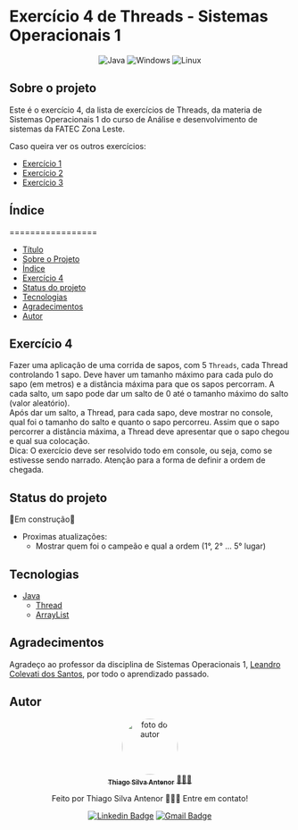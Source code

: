 # Exercício 4 de Threads - Sistemas Operacionais 1

<div align="center">
  
![Java](https://img.shields.io/badge/java-%23ED8B00.svg?style=for-the-badge&logo=openjdk&logoColor=white)
![Windows](https://img.shields.io/badge/Windows-000?style=for-the-badge&logo=windows&logoColor=2CA5E0)
![Linux](https://img.shields.io/badge/Linux-000?style=for-the-badge&logo=linux&logoColor=FCC624)

</div>

## Sobre o projeto
Este é o exercício 4, da lista de exercícios de Threads, da materia de Sistemas Operacionais 1 do curso de Análise e desenvolvimento de sistemas da FATEC Zona Leste.<br>

Caso queira ver os outros exercícios:
- [Exercício 1](https://github.com/thiagosilvaantenor/ThreadsExercicio-1-SO1)
- [Exercício 2](https://github.com/thiagosilvaantenor/ThreadsExercicio-2-SO1)
- [Exercício 3](https://github.com/thiagosilvaantenor/ThreadsExercicio-3-SO1)

## Índice
=================
<!--ts-->
* [Título](#exercício-4-de-threads---sistemas-operacionais-1)
* [Sobre o Projeto](#sobre-o-projeto)
* [Índice](#índice)
* [Exercício 4](#exercício-4)
* [Status do projeto](#status-do-projeto)
* [Tecnologias](#tecnologias)
* [Agradecimentos](#agradecimentos)
* [Autor](#autor)
<!--te-->

## Exercício 4
Fazer uma aplicação de uma corrida de sapos, com 5 `Threads`, cada Thread
controlando 1 sapo. Deve haver um tamanho máximo para cada pulo do sapo (em
metros) e a distância máxima para que os sapos percorram. A cada salto, um sapo pode
dar um salto de 0 até o tamanho máximo do salto (valor aleatório).<br>Após dar um salto, 
a Thread, para cada sapo, deve mostrar no console, qual foi o tamanho do salto e quanto
o sapo percorreu. Assim que o sapo percorrer a distância máxima, a Thread deve
apresentar que o sapo chegou e qual sua colocação.<br>
Dica: O exercício deve ser resolvido todo em console, ou seja, como se estivesse sendo
narrado. Atenção para a forma de definir a ordem de chegada.


## Status do projeto
🚧Em construção🚧

* Proximas atualizações:
  * Mostrar quem foi o campeão e qual a ordem (1°, 2° ... 5° lugar)

## Tecnologias
- [Java](https://www.oracle.com/br/java/)
  - [Thread](https://docs.oracle.com/javase/8/docs/api/java/lang/Thread.html)
  - [ArrayList](https://docs.oracle.com/javase/8/docs/api/java/util/ArrayList.html)

## Agradecimentos
Agradeço ao professor da disciplina de Sistemas Operacionais 1, [Leandro Colevati dos Santos](https://www.leandrocolevati.com.br/index.jsp), por todo o aprendizado passado.

## Autor

<div align="center">
<a href="https://www.linkedin.com/in/thiago-antenor/">
<img style="border-radius: 50%;" src="https://avatars.githubusercontent.com/u/99970279?v=4" width="100px;" alt="foto do autor"/>
 <br />
 <sub><b>Thiago Silva Antenor</b></sub></a> <a href="https://www.linkedin.com/in/thiago-antenor/" title="Linkedin"> 🧑🏾‍💻</a>


Feito por Thiago Silva Antenor 👨🏾‍💻 Entre em contato!

[![Linkedin Badge](https://img.shields.io/badge/-Thiago-blue?style=flat-square&logo=Linkedin&logoColor=white&link=https://www.linkedin.com/in/thiago-antenor/)](https://www.linkedin.com/in/thiago-antenor/) 
[![Gmail Badge](https://img.shields.io/badge/-thiagoantenor31@gmail.com-c14438?style=flat-square&logo=Gmail&logoColor=white&link=mailto:thiagoantenor31.com)](mailto:thiagoantenor31.com)
</div>
